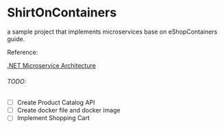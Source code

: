 # ShirtOnContainers
a sample project that implements microservices base on eShopContainers guide.

Reference:

[.NET Microservice Architecture](https://docs.microsoft.com/en-us/dotnet/standard/microservices-architecture/)

###### TODO:
- [ ] Create Product Catalog API
- [ ] Create docker file and docker image
- [ ] Implement Shopping Cart
